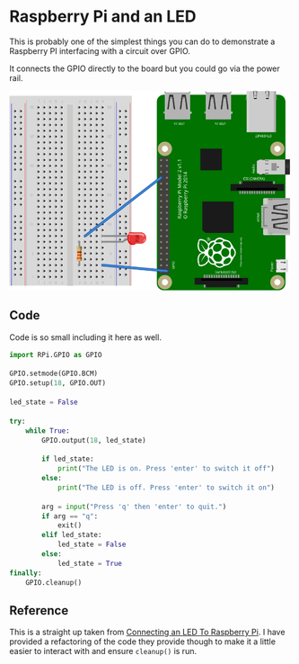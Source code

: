 # Raspberry Pi and an LED

This is probably one of the simplest things you can do to demonstrate a Raspberry PI interfacing with a circuit over GPIO.

It connects the GPIO directly to the board but you could go via the power rail.

<img src="rpi_led.svg" alt="Example circuit" style="width: 500px"/>

## Code

Code is so small including it here as well.

```python
import RPi.GPIO as GPIO

GPIO.setmode(GPIO.BCM)
GPIO.setup(18, GPIO.OUT)

led_state = False

try:
    while True:
        GPIO.output(18, led_state)

        if led_state:
            print("The LED is on. Press 'enter' to switch it off")
        else:
            print("The LED is off. Press 'enter' to switch it on")

        arg = input("Press 'q' then 'enter' to quit.")
        if arg == "q":
            exit()
        elif led_state:
            led_state = False
        else:
            led_state = True
finally:
    GPIO.cleanup()
```

## Reference

This is a straight up taken from [Connecting an LED To Raspberry Pi](https://youtu.be/BWYy3qZ315U). I have provided a refactoring of the code they provide though to make it a little easier to interact with and ensure `cleanup()` is run.
